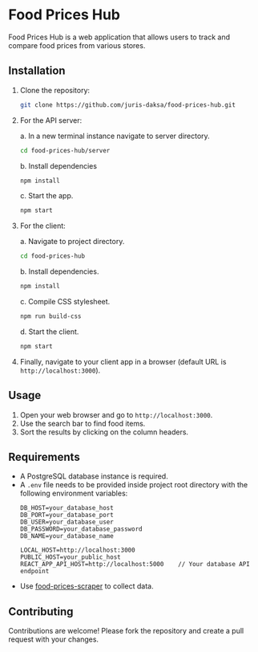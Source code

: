 # Food Prices Hub

Food Prices Hub is a web application that allows users to track and compare food prices from various stores. 

## Installation

1. Clone the repository:
    ```bash
    git clone https://github.com/juris-daksa/food-prices-hub.git
    ```
2. For the API server:

    a. In a new terminal instance navigate to server directory.
    ```bash
    cd food-prices-hub/server
    ```
    b. Install dependencies
    ```bash
    npm install
    ```
    c. Start the app.
    ```bash
    npm start
    ```
4. For the client:

    a. Navigate to project directory.
    ```bash
    cd food-prices-hub
    ```
    b. Install dependencies.
    ```bash
    npm install
    ```
    c. Compile CSS stylesheet.
    ```bash
    npm run build-css
    ```
    d. Start the client.
    ```bash
    npm start
    ```
5. Finally, navigate to your client app in a browser (default URL is `http://localhost:3000`).


## Usage

1. Open your web browser and go to `http://localhost:3000`.
2. Use the search bar to find food items.
3. Sort the results by clicking on the column headers. 

## Requirements

- A PostgreSQL database instance is required.
- A `.env` file needs to be provided inside project root directory with the following environment variables:
    ```plaintext
    DB_HOST=your_database_host
    DB_PORT=your_database_port
    DB_USER=your_database_user
    DB_PASSWORD=your_database_password
    DB_NAME=your_database_name
    
    LOCAL_HOST=http://localhost:3000
    PUBLIC_HOST=your_public_host
    REACT_APP_API_HOST=http://localhost:5000    // Your database API endpoint
    ```
- Use [food-prices-scraper](https://github.com/juris-daksa/food-prices-scraper) to collect data.
## Contributing

Contributions are welcome! Please fork the repository and create a pull request with your changes.